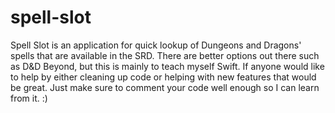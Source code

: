 # spell-slot
Spell Slot is an application for quick lookup of Dungeons and Dragons' spells that are available in the SRD. There are better options out there such as D&D Beyond, but this is mainly to teach myself Swift. If anyone would like to help by either cleaning up code or helping with new features that would be great. Just make sure to comment your code well enough so I can learn from it. :)
